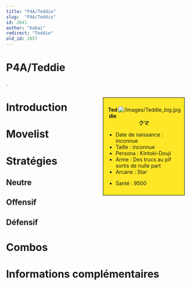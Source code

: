 ```yaml
---
title: "P4A/Teddie"
slug:  "P4A/Teddie"
id: 2641
author: "Kabai"
redirect: "Teddie"
old_id: 2657
---
```


# P4A/Teddie

.

<div style="float:right; border: 1px black solid; background-color: #FEE727; width: 40%; margin:15px; padding:10px">
<div style="float:right">

![](/images/Teddie_big.jpg "/images/Teddie_big.jpg")

</div>
<div>
<center>

**Teddie**  
**クマ**  
  

</center>

- Date de naissance : inconnue
- Taille : inconnue
- Persona : Kintoki-Douji
- Arme : Des trucs au pif sortis de nulle part
- Arcane : Star

<!-- -->

- Santé : 9500

</div>
</div>

# Introduction

# Movelist

# Stratégies

## Neutre

## Offensif

## Défensif

# Combos

# Informations complémentaires
